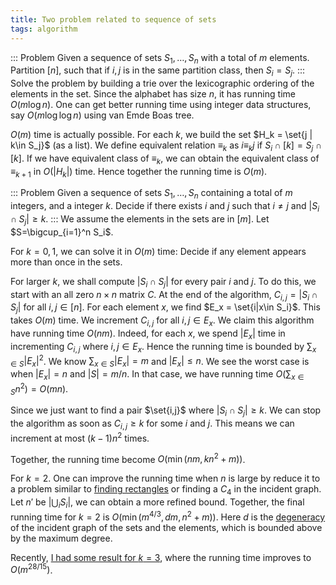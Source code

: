 ```yaml
---
title: Two problem related to sequence of sets
tags: algorithm
---
```


::: Problem
  Given a sequence of sets $S_1,\ldots,S_n$ with a total of $m$ elements. Partition $[n]$, such that if $i,j$ is in the same partition class, then $S_i = S_j$.
:::
Solve the problem by building a trie over the lexicographic ordering of the elements in the set. Since the alphabet has size $n$, it has running time $O(m\log n)$. One can get better running time using integer data structures, say $O(m\log \log n)$ using van Emde Boas tree.

$O(m)$ time is actually possible. For each $k$, we build the set $H_k = \set{j | k\in S_j}$ (as a list). We define equivalent relation $\equiv_k$ as $i\equiv_k j$ if $S_i\cap [k] =S_j\cap [k]$. If we have equivalent class of $\equiv_k$, we can obtain the equivalent class of $\equiv_{k+1}$ in $O(|H_k|)$ time. Hence together the running time is $O(m)$. 

::: Problem
  Given a sequence of sets $S_1,\ldots,S_n$ containing a total of $m$ integers, and a integer $k$.
  Decide if there exists $i$ and $j$ such that $i\neq j$ and $|S_i\cap S_j|\geq k$.
:::
We assume the elements in the sets are in $[m]$. Let $S=\bigcup_{i=1}^n S_i$.

For $k=0,1$, we can solve it in $O(m)$ time: Decide if any element appears more than once in the sets.

For larger $k$, we shall compute $|S_i\cap S_j|$ for every pair $i$ and $j$. To do this, we start with an all zero $n\times n$ matrix $C$. At the end of the algorithm, $C_{i,j} = |S_i\cap S_j|$ for all $i,j\in [n]$. For each element $x$, we find $E_x = \set{i|x\in S_i}$. This takes $O(m)$ time. We increment $C_{i,j}$ for all $i,j\in E_x$. 
We claim this algorithm have running time $O(nm)$. Indeed, for each $x$, we spend $|E_x|$ time in incrementing $C_{i,j}$ where $i,j\in E_x$. Hence the running time is bounded by $\sum_{x\in S} |E_x|^2$. We know $\sum_{x\in S} |E_x|=m$ and $|E_x|\leq n$. We see the worst case is when $|E_x|=n$ and $|S|=m/n$. In that case, we have running time $O(\sum_{x\in S} n^2)=O(mn)$. 

Since we just want to find a pair $\set{i,j}$ where $|S_i\cap S_j|\geq k$. We can stop the algorithm as soon as $C_{i,j}\geq k$ for some $i$ and $j$. This means we can increment at most $(k-1)n^2$ times.

Together, the running time become $O(\min(nm,k n^2+m))$.

For $k=2$. One can improve the running time when $n$ is large by reduce it to a problem similar to [finding rectangles](/posts/2015-02-02-rectangle-in-point-set.html) or finding a $C_4$ in the incident graph. 
Let $n'$ be $|\bigcup_i S_i|$, we can obtain a more refined bound. 
Together, the final running time for $k=2$ is $O(\min(m^{4/3}, dm, n^2+m))$. Here $d$ is the [degeneracy](https://en.wikipedia.org/wiki/Degeneracy_(graph_theory)) of the incident graph of the sets and the elements, which is bounded above by the maximum degree. 

Recently, [I had some result for $k=3$](https://chaoxu.prof/posts/2019-01-21-high-degree-low-degree-technique.html), where the running time improves to $O(m^{28/15})$. 